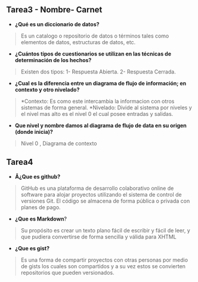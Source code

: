 ## Tarea3 - Nombre- Carnet
* __¿Qué es un diccionario de datos?__

>Es un catalogo o repositorio de datos o términos tales como elementos de datos, estructuras de datos, etc.

* __¿Cuántos tipos de cuestionarios se utilizan en las técnicas de determinación de los hechos?__

>Existen dos tipos:
1- Respuesta Abierta.
2- Respuesta Cerrada.


* __¿Cual es la diferencia entre un diagrama de flujo de información; en contexto y otro nivelado?__

>*Contexto: Es como este intercambia la informacion con otros sistemas de forma general.
*Nivelado: Divide al sistema por niveles y el nivel mas alto es el nivel 0 el cual posee entradas y salidas.

* __Que nivel y nombre damos al diagrama de flujo de data en su origen (donde inicia)?__

> Nivel 0 , Diagrama de contexto

## Tarea4 


* __Â¿Que es github?__

>GitHub es una plataforma de desarrollo colaborativo online de software para alojar proyectos utilizando el sistema de control de versiones Git. El código se almacena de forma pública o privada con planes de pago.


* __¿Que es Markdown__?

> Su propósito es crear un texto plano fácil de escribir y fácil de leer, y que pudiera convertirse de forma sencilla y válida para XHTML


* __¿Que es  gist?__

>Es una forma de compartir proyectos con otras personas por medio de gists los cuales son compartidos y a su vez  estos se convierten repositorios que pueden versionados.
